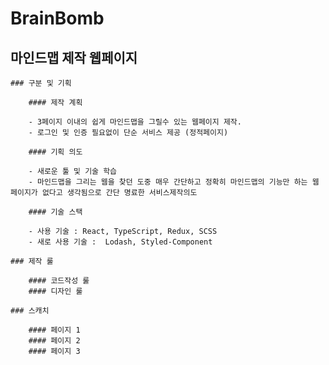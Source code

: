 # BrainBomb

## 마인드맵 제작 웹페이지

    ### 구분 및 기획

        #### 제작 계획

        - 3페이지 이내의 쉽게 마인드맵을 그릴수 있는 웹페이지 제작.
        - 로그인 및 인증 필요없이 단순 서비스 제공 (정적페이지)

        #### 기획 의도

        - 새로운 툴 및 기술 학습
        - 마인드맵을 그리는 웹을 찾던 도중 매우 간단하고 정확히 마인드맵의 기능만 하는 웹페이지가 없다고 생각됨으로 간단 명료한 서비스제작의도

        #### 기술 스택

        - 사용 기술 : React, TypeScript, Redux, SCSS
        - 새로 사용 기술 :  Lodash, Styled-Component

    ### 제작 룰

        #### 코드작성 룰
        #### 디자인 룰

    ### 스캐치

        #### 페이지 1
        #### 페이지 2
        #### 페이지 3

